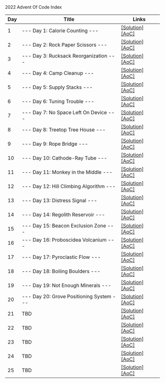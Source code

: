 2022 Advent Of Code Index

| Day | Title                                    | Links                                                                     |
|-----|------------------------------------------|---------------------------------------------------------------------------|
| 1   | --- Day 1: Calorie Counting ---          | [\[Solution\]](./Day01.kt) [\[AoC\]](http://adventofcode.com/2022/day/1)  |
| 2   | --- Day 2: Rock Paper Scissors ---       | [\[Solution\]](./Day02.kt) [\[AoC\]](http://adventofcode.com/2022/day/2)  |
| 3   | --- Day 3: Rucksack Reorganization ---   | [\[Solution\]](./Day03.kt) [\[AoC\]](http://adventofcode.com/2022/day/3)  |
| 4   | --- Day 4: Camp Cleanup ---              | [\[Solution\]](./Day04.kt) [\[AoC\]](http://adventofcode.com/2022/day/4)  |
| 5   | --- Day 5: Supply Stacks ---             | [\[Solution\]](./Day05.kt) [\[AoC\]](http://adventofcode.com/2022/day/5)  |
| 6   | --- Day 6: Tuning Trouble ---            | [\[Solution\]](./Day06.kt) [\[AoC\]](http://adventofcode.com/2022/day/6)  |
| 7   | --- Day 7: No Space Left On Device ---   | [\[Solution\]](./Day07.kt) [\[AoC\]](http://adventofcode.com/2022/day/7)  |
| 8   | --- Day 8: Treetop Tree House ---        | [\[Solution\]](./Day08.kt) [\[AoC\]](http://adventofcode.com/2022/day/8)  |
| 9   | --- Day 9: Rope Bridge ---               | [\[Solution\]](./Day09.kt) [\[AoC\]](http://adventofcode.com/2022/day/9)  |
| 10  | --- Day 10: Cathode-Ray Tube ---         | [\[Solution\]](./Day10.kt) [\[AoC\]](http://adventofcode.com/2022/day/10) |
| 11  | --- Day 11: Monkey in the Middle ---     | [\[Solution\]](./Day11.kt) [\[AoC\]](http://adventofcode.com/2022/day/11) |
| 12  | --- Day 12: Hill Climbing Algorithm ---  | [\[Solution\]](./Day12.kt) [\[AoC\]](http://adventofcode.com/2022/day/12) |
| 13  | --- Day 13: Distress Signal ---          | [\[Solution\]](./Day13.kt) [\[AoC\]](http://adventofcode.com/2022/day/13) |
| 14  | --- Day 14: Regolith Reservoir ---       | [\[Solution\]](./Day14.kt) [\[AoC\]](http://adventofcode.com/2022/day/14) |
| 15  | --- Day 15: Beacon Exclusion Zone ---    | [\[Solution\]](./Day15.kt) [\[AoC\]](http://adventofcode.com/2022/day/15) |
| 16  | --- Day 16: Proboscidea Volcanium ---    | [\[Solution\]](./Day16.kt) [\[AoC\]](http://adventofcode.com/2022/day/16) |
| 17  | --- Day 17: Pyroclastic Flow ---         | [\[Solution\]](./Day17.kt) [\[AoC\]](http://adventofcode.com/2022/day/17) |
| 18  | --- Day 18: Boiling Boulders ---         | [\[Solution\]](./Day18.kt) [\[AoC\]](http://adventofcode.com/2022/day/18) |
| 19  | --- Day 19: Not Enough Minerals ---      | [\[Solution\]](./Day19.kt) [\[AoC\]](http://adventofcode.com/2022/day/19) |
| 20  | --- Day 20: Grove Positioning System --- | [\[Solution\]](./Day20.kt) [\[AoC\]](http://adventofcode.com/2022/day/20) |
| 21  | TBD                                      | [\[Solution\]](./Day21.kt) [\[AoC\]](http://adventofcode.com/2022/day/21) |
| 22  | TBD                                      | [\[Solution\]](./Day22.kt) [\[AoC\]](http://adventofcode.com/2022/day/22) |
| 23  | TBD                                      | [\[Solution\]](./Day23.kt) [\[AoC\]](http://adventofcode.com/2022/day/23) |
| 24  | TBD                                      | [\[Solution\]](./Day24.kt) [\[AoC\]](http://adventofcode.com/2022/day/24) |
| 25  | TBD                                      | [\[Solution\]](./Day25.kt) [\[AoC\]](http://adventofcode.com/2022/day/25) |
